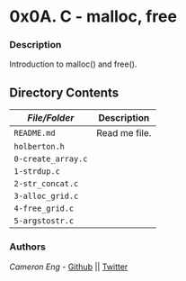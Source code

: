# 0x0A. C - malloc, free
### Description
Introduction to malloc() and free().

## Directory Contents

|   ***File/Folder***    |  **Description**                       |
|---------------|---------------------------------------|
| `README.md` |  Read me file. |
| `holberton.h` |  |
| `0-create_array.c` |  |
| `1-strdup.c` |  |
| `2-str_concat.c` |  |
| `3-alloc_grid.c` |  |
| `4-free_grid.c` |  |
| `5-argstostr.c` |  |

### Authors
*Cameron Eng* - [Github](https://github.com/c_eng/) || [Twitter](https://twitter.com/c33Eng)
